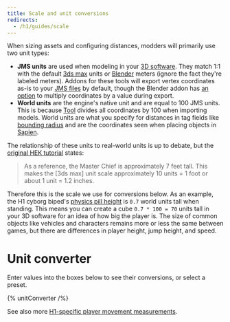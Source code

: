 ```yaml
---
title: Scale and unit conversions
redirects:
  - /h1/guides/scale
---
```

When sizing assets and configuring distances, modders will primarily use two unit types:

* **JMS units** are used when modeling in your [3D software](~art-tools#modeling). They match 1:1 with the default [3ds max](~3dsmax) units or [Blender](~blender) meters (ignore the fact they're labeled meters). Addons for these tools will export vertex coordinates as-is to your [JMS files](~JMS) by default, though the Blender addon has [an option](~halo-asset-blender-development-toolset#scale) to multiply coordinates by a value during export.
* **World units** are the engine's native unit and are equal to 100 JMS units. This is because [Tool](~h1-tool) divides all coordinates by 100 when importing models. World units are what you specify for distances in tag fields like [bounding radius](~/h1/tags/object#tag-field-bounding-radius) and are the coordinates seen when placing objects in [Sapien](~h1-sapien).

The relationship of these units to real-world units is up to debate, but the [original HEK tutorial](https://www.haloce.org/HEK_Tutorial/index.html) states:

> As a reference, the Master Chief is approximately 7 feet tall. This makes the \[3ds max\] unit scale approximately 10 units = 1 foot or about 1 unit = 1.2 inches.

Therefore this is the scale we use for conversions below. As an example, the H1 cyborg biped's [physics pill height](~h1/tags/object/unit/biped#tag-field-standing-collision-height) is `0.7` world units tall when standing. This means you can create a cube `0.7 * 100 = 70` units tall in your 3D software for an idea of how big the player is. The size of common objects like vehicles and characters remains more or less the same between games, but there are differences in player height, jump height, and speed.

# Unit converter
Enter values into the boxes below to see their conversions, or select a preset.

{% unitConverter /%}

See also more [H1-specific player movement measurements](~h1/guides/levels/additional#player-movement-measurements).